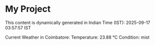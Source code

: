 # My Project

This content is dynamically generated in Indian Time (IST): 2025-09-17 03:57:57 IST


Current Weather in Coimbatore:
Temperature: 23.88 °C
Condition: mist
